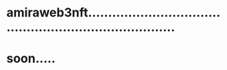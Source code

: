 # amiraweb3nft...........................................................................
# soon.....
